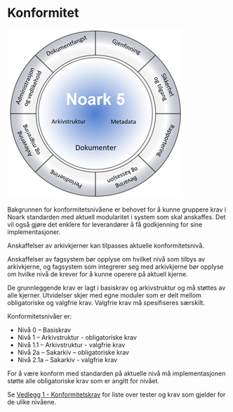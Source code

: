 # Konformitet

![](./media/Noark5v5_px400.png)

Bakgrunnen for konformitetsnivåene er behovet for å kunne gruppere krav
i Noark standarden med aktuell modularitet i system som skal anskaffes.
Det vil også gjøre det enklere for leverandører å få godkjenning for
sine implementasjoner.

Anskaffelser av arkivkjerner kan tilpasses aktuelle konformitetsnivå.

Anskaffelser av fagsystem bør opplyse om hvilket nivå som tilbys av
arkivkjerne, og fagsystem som integrerer seg med arkivkjerne bør opplyse
om hvilke nivå de krever for å kunne operere på aktuell kjerne.

De grunnleggende krav er lagt i basiskrav og arkivstruktur og må støttes
av alle kjerner. Utvidelser skjer med egne moduler som er delt mellom
obligatoriske og valgfrie krav. Valgfrie krav må spesifiseres
særskilt.

Konformitetsnivåer er:

  - Nivå 0 – Basiskrav
  - Nivå 1 – Arkivstruktur - obligatoriske krav
  - Nivå 1.1 – Arkivstruktur - valgfrie krav
  - Nivå 2a – Sakarkiv – obligatoriske krav
  - Nivå 2.1a – Sakarkiv - valgfrie krav

For å være konform med standarden på aktuelle nivå må implementasjonen
støtte alle obligatoriske krav som er angitt for nivået.

Se [Vedlegg 1 - Konformitetskrav](https://github.com/arkivverket/noark5-tjenestegrensesnitt-standard/blob/master/kapitler/08-vedlegg_1_-_konformitetskrav.md) for liste over tester og
krav som gjelder for de ulike nivåene.
